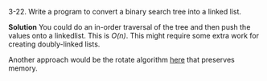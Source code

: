 3-22. Write a program to convert a binary search tree into a linked list.

**Solution**
You could do an in-order traversal of the tree and then push the values onto a linkedlist. This is *O(n)*. This might require some extra work for creating doubly-linked lists.

Another approach would be the rotate algorithm [here](http://inder-gnu.blogspot.com/2007/04/tree-to-linked-list.html) that preserves memory.